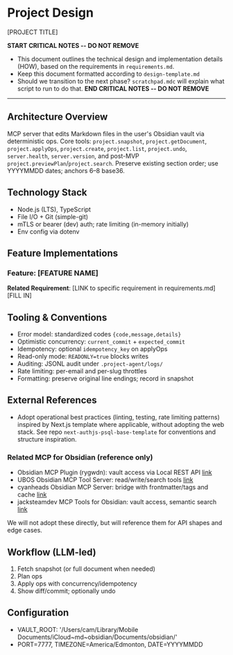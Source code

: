 # Project Design

[PROJECT TITLE]

**START CRITICAL NOTES -- DO NOT REMOVE**
- This document outlines the technical design and implementation details (HOW), based on the requirements in `requirements.md`.
- Keep this document formatted according to `design-template.md`
- Should we transition to the next phase? `scratchpad.mdc` will explain what script to run to do that.
**END CRITICAL NOTES -- DO NOT REMOVE**

---

## Architecture Overview
MCP server that edits Markdown files in the user's Obsidian vault via deterministic ops. Core tools: `project.snapshot`, `project.getDocument`, `project.applyOps`, `project.create`, `project.list`, `project.undo`, `server.health`, `server.version`, and post-MVP `project.previewPlan`/`project.search`. Preserve existing section order; use YYYYMMDD dates; anchors 6–8 base36.

## Technology Stack
- Node.js (LTS), TypeScript
- File I/O + Git (simple-git)
- mTLS or bearer (dev) auth; rate limiting (in-memory initially)
- Env config via dotenv

## Feature Implementations

### Feature: [FEATURE NAME]
**Related Requirement**: [LINK to specific requirement in requirements.md]  
[FILL IN]

## Tooling & Conventions
- Error model: standardized codes `{code,message,details}`
- Optimistic concurrency: `current_commit` + `expected_commit`
- Idempotency: optional `idempotency_key` on applyOps
- Read-only mode: `READONLY=true` blocks writes
- Auditing: JSONL audit under `.project-agent/logs/`
- Rate limiting: per-email and per-slug throttles
- Formatting: preserve original line endings; record in snapshot

## External References
- Adopt operational best practices (linting, testing, rate limiting patterns) inspired by Next.js template where applicable, without adopting the web stack. See repo `next-authjs-psql-base-template` for conventions and structure inspiration.

### Related MCP for Obsidian (reference only)
- Obsidian MCP Plugin (rygwdn): vault access via Local REST API [link](https://github.com/rygwdn/obsidian-mcp-plugin)
- UBOS Obsidian MCP Tool Server: read/write/search tools [link](https://ubos.tech/mcp/obsidian-mcp-tool-server/)
- cyanheads Obsidian MCP Server: bridge with frontmatter/tags and cache [link](https://github.com/cyanheads/obsidian-mcp-server)
- jacksteamdev MCP Tools for Obsidian: vault access, semantic search [link](https://github.com/jacksteamdev/obsidian-mcp-tools)

We will not adopt these directly, but will reference them for API shapes and edge cases.

## Workflow (LLM-led)
1. Fetch snapshot (or full document when needed)
2. Plan ops
3. Apply ops with concurrency/idempotency
4. Show diff/commit; optionally undo

## Configuration
- VAULT_ROOT: '/Users/cam/Library/Mobile Documents/iCloud~md~obsidian/Documents/obsidian/'
- PORT=7777, TIMEZONE=America/Edmonton, DATE=YYYYMMDD